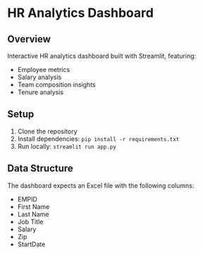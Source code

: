 # HR Analytics Dashboard

## Overview
Interactive HR analytics dashboard built with Streamlit, featuring:
- Employee metrics
- Salary analysis
- Team composition insights
- Tenure analysis

## Setup
1. Clone the repository
2. Install dependencies: `pip install -r requirements.txt`
3. Run locally: `streamlit run app.py`

## Data Structure
The dashboard expects an Excel file with the following columns:
- EMPID
- First Name
- Last Name
- Job Title
- Salary
- Zip
- StartDate
